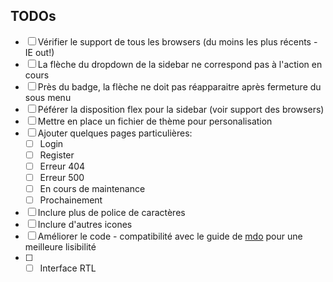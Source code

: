 ## TODOs

- [ ] Vérifier le support de tous les browsers (du moins les plus récents - IE out!)
- [ ] La flèche du dropdown de la sidebar ne correspond pas à l'action en cours
- [ ] Près du badge, la flèche ne doit pas réapparaitre après fermeture du sous menu
- [ ] Péférer la disposition flex pour la sidebar (voir support des browsers)
- [ ] Mettre en place un fichier de thème pour personalisation
- [ ] Ajouter quelques pages particulières:
    - [ ] Login
    - [ ] Register
    - [ ] Erreur 404
    - [ ] Erreur 500
    - [ ] En cours de maintenance
    - [ ] Prochainement
- [ ] Inclure plus de police de caractères
- [ ] Inclure d'autres icones
- [ ] Améliorer le code - compatibilité avec le guide de [mdo](http://pixelastic.github.io/code-guide/) pour une meilleure lisibilité
- [ ] - [ ] Interface RTL